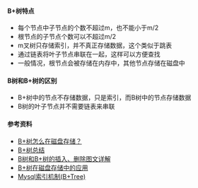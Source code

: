 #### B+树特点
- 每个节点中子节点的个数不超过m，也不能小于m/2
- 根节点的子节点个数可以不超过m/2
- m叉树只存储索引，并不真正存储数据，这个类似于跳表
- 通过链表将叶子节点串联在一起，这样可以方便查找
- 一般情况，根节点会被存储在内存中，其他节点存储在磁盘中

#### B树和B+树的区别
- B+树中的节点不存储数据，只是索引，而B树中的节点存储数据
- B树的叶子节点并不需要链表来串联

#### 参考资料
- [B+树怎么在磁盘存储？](https://www.zhihu.com/question/269033066)
- [B+树总结](https://www.jianshu.com/p/71700a464e97)
- [B树和B+树的插入、删除图文详解](https://www.cnblogs.com/nullzx/p/8729425.html)
- [B+树在磁盘存储中的应用](https://www.cnblogs.com/nullzx/p/8978177.html)
- [Mysql索引机制(B+Tree)](https://www.cnblogs.com/wuzhenzhao/p/10341114.html)